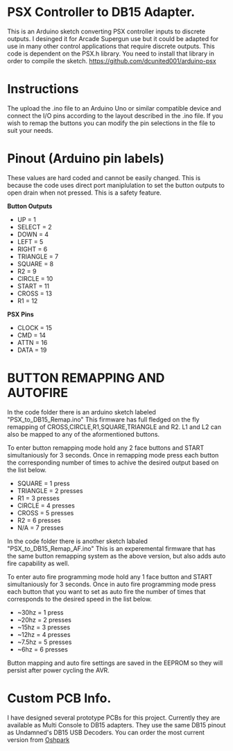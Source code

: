# PSX Controller to DB15 Adapter.

This is an Arduino sketch converting PSX controller inputs to discrete outputs. I desinged it for Arcade Supergun use but it could be adapted for use in many other control applications that require discrete outputs. This code is dependent on the PSX.h library. You need to install that library in order to compile the sketch. https://github.com/dcunited001/arduino-psx

# Instructions

The upload the .ino file to an Arduino Uno or similar compatible device and connect the I/O pins according to the layout described in the .ino file. If you wish to remap the buttons you can modify the pin selections in the file to suit your needs. 
# Pinout (Arduino pin labels) 

  These values are hard coded and cannot be easily changed. This is because the code uses direct port maniplulation to set the button outputs to open drain when not pressed. This is a safety feature.

**Button Outputs**
  - UP       = 1
  - SELECT   = 2
  - DOWN     = 4
  - LEFT     = 5
  - RIGHT    = 6
  - TRIANGLE = 7
  - SQUARE   = 8
  - R2       = 9
  - CIRCLE   = 10
  - START    = 11  
  - CROSS    = 13
  - R1       = 12

**PSX Pins**
 - CLOCK = 15
 - CMD   = 14
 - ATTN  = 16
 - DATA  = 19

# BUTTON REMAPPING AND AUTOFIRE

In the code folder there is an arduino sketch labeled "PSX_to_DB15_Remap.ino" This firmware has full fledged on the fly remapping of CROSS,CIRCLE,R1,SQUARE,TRIANGLE and R2. L1 and L2 can also be mapped to any of the aformentioned buttons.

To enter button remapping mode hold any 2 face buttons and START simultaniously for 3 seconds.
Once in remapping mode press each button the corresponding number of times to achive the desired output based on the list below.

 - SQUARE   = 1 press
 - TRIANGLE = 2 presses
 - R1       = 3 presses
 - CIRCLE   = 4 presses
 - CROSS    = 5 presses
 - R2       = 6 presses
 - N/A = 7 presses
 
 In the code folder there is another sketch labaled "PSX_to_DB15_Remap_AF.ino" This is an experemental firmware that has the same button remapping system as the above version, but also adds auto fire capability as well. 
 
 To enter auto fire programming mode hold any 1 face button and START simultaniously for 3 seconds. 
 Once in auto fire programming mode press each button that you want to set as auto fire the number of times that corresponds to the desired speed in the list below.
 
  - ~30hz = 1 press
  - ~20hz = 2 presses
  - ~15hz = 3 presses
  - ~12hz = 4 presses
  - ~7.5hz = 5 presses
  - ~6hz = 6 presses

Button mapping and auto fire settings are saved in the EEPROM so they will persist after power cycling the AVR.


# Custom PCB Info.

I have designed several prototype PCBs for this project. Currently they are available as Multi Console to DB15 adapters. They use the same DB15 pinout as Undamned's DB15 USB Decoders. You can order the most current version from <a href="https://oshpark.com/shared_projects/cfL23DQx">Oshpark</a> 
